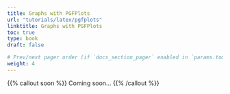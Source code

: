 ```yaml
---
title: Graphs with PGFPlots
url: "tutorials/latex/pgfplots"
linktitle: Graphs with PGFPlots
toc: true
type: book
draft: false

# Prev/next pager order (if `docs_section_pager` enabled in `params.toml`)
weight: 4
---
```


{{% callout soon %}}
Coming soon...
{{% /callout %}}